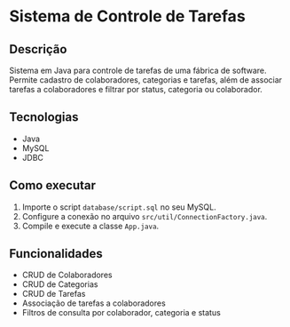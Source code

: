 
# Sistema de Controle de Tarefas

## Descrição
Sistema em Java para controle de tarefas de uma fábrica de software. Permite cadastro de colaboradores, categorias e tarefas, além de associar tarefas a colaboradores e filtrar por status, categoria ou colaborador.

## Tecnologias
- Java
- MySQL
- JDBC

## Como executar
1. Importe o script `database/script.sql` no seu MySQL.
2. Configure a conexão no arquivo `src/util/ConnectionFactory.java`.
3. Compile e execute a classe `App.java`.

## Funcionalidades
- CRUD de Colaboradores
- CRUD de Categorias
- CRUD de Tarefas
- Associação de tarefas a colaboradores
- Filtros de consulta por colaborador, categoria e status

